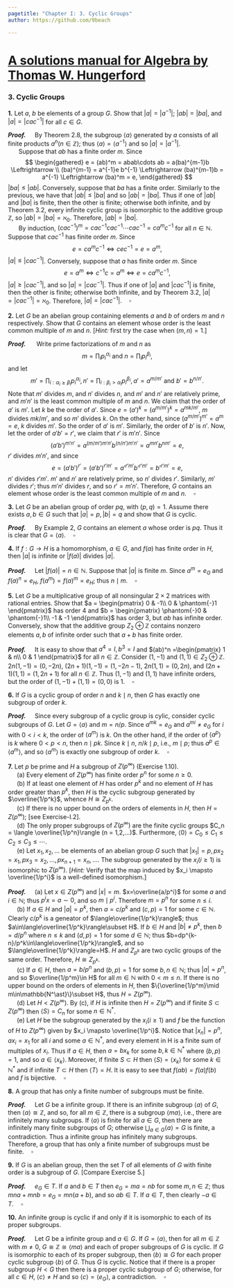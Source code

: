 ```yaml
---
pagetitle: "Chapter I: 3. Cyclic Groups"
author: https://github.com/9beach

---
```


# [A solutions manual for Algebra by Thomas W. Hungerford](README.md)
### 3. Cyclic Groups


**1\.** Let $a$, $b$ be elements of a group $G$. Show that $|a| = |a^{-1}|$;
$|ab| = |ba|$, and $|a| = |cac^{-1}|$ for all $c\in G$.

**_Proof._**&nbsp;$\quad$By Theorem 2.8, the subgroup $\langle a \rangle$
generated by $a$ consists of all finite products $a^n(n \in \mathbb{Z})$;
thus $\langle a \rangle = \langle a^{-1} \rangle$ and so $|a| = |a^{-1}|$.
\
&nbsp;$\quad$
Suppose that $ab$ has a finite order $m$. Since
$$
\begin{gathered}
e = (ab)^m = abab\cdots ab = a(ba)^{m-1}b \Leftrightarrow \\
(ba)^{m-1} = a^{-1}e b^{-1} \Leftrightarrow (ba)^{m-1}b = a^{-1}
\Leftrightarrow (ba)^m = e,
\end{gathered}
$$
$|ba| \le |ab|$. Conversely, suppose that $ba$ has a finite order. Similarly
to the previous, we have that $|ab| \le |ba|$ and so $|ab| = |ba|$. Thus if
one of $|ab|$ and $|ba|$ is finite, then the other is finite; otherwise both
infinite, and by Theorem 3.2, every infinite cyclic group is isomorphic to
the additive group $\mathbb{Z}$, so $|ab| = |ba| = \aleph_0$. Therefore,
$|ab| = |ba|$.
\
&nbsp;$\quad$
By induction, $(cac^{-1})^m=cac^{-1}cac^{-1}\cdots cac^{-1}
=ca^mc^{-1}$ for all $n \in \mathbb{N}$. Suppose that $cac^{-1}$ has finite
order $m$. Since
$$
e = ca^mc^{-1} \Leftrightarrow c e c^{-1} = e = a^m,
$$
$|a| \le |cac^{-1}|$. Conversely, suppose that $a$ has finite order $m$.
Since
$$
e = a^m \Leftrightarrow c^{-1}c = a^m \Leftrightarrow e = ca^mc^{-1},
$$
$|a| \ge |cac^{-1}|$, and so $|a| = |cac^{-1}|$. Thus if one of $|a|$ and
$|cac^{-1}|$ is finite, then the other is finite; otherwise both infinite,
and by Theorem 3.2, $|a| = |cac^{-1}| = \aleph_0$. Therefore, $|a| =
|cac^{-1}|.\quad\square$


**2\.** Let $G$ be an abelian group containing elements $a$ and $b$ of orders
$m$ and $n$ respectively. Show that $G$ contains an element whose order is
the least common multiple of $m$ and $n$. [_Hint:_ first try the case when
$(m, n) = 1$.]

**_Proof._**&nbsp;$\quad$
Write prime factorizations of $m$ and $n$ as
$$
m=\prod_{i}p_i^{\alpha_i} \text{ and } n=\prod_{i} p_i^{\beta_i},
$$
and let
$$
m'=\prod_{i: \alpha_i \geq \beta_i}p_i^{\alpha_i},
n'=\prod_{i: \beta_i> \alpha_i} p_i^{\beta_i}, a'=a^{m/m'}
\text{ and } b'=b^{n/n'}.
$$
Note that $m'$ divides $m$, and $n'$ divides $n$, and $m'$ and $n'$ are
relatively prime, and $m'n'$ is the least common multiple of $m$ and $n$.
We claim that the order of $a'$ is $m'$. Let $k$ be the order of $a'$.
Since $e=(a')^k=(a^{m/m'})^k=a^{mk/m'}$, $m$ divides $mk/m'$, and so $m'$
divides $k$. On the other hand, since $(a^{m/m'})^{m'}=a^m=e$, $k$ divides
$m'$. So the order of $a'$ is $m'$. Similarly, the order of $b'$ is $n'$.
Now, let the order of $a'b' = r'$, we claim that $r'$ is $m'n'$. Since
$$
(a'b')^{m'n'} = a^{(m/m')m'n'}b^{(n/n')m'n'} = a^{mn'}b^{nm'} = e,
$$
$r'$ divides $m'n'$, and since
$$
e = (a'b')^{r'} = (a'b')^{r'm'} = a'^{r'm'}b'^{r'm'} = b'^{r'm'} = e,
$$
$n'$ divides $r'm'$. $m'$ and $n'$ are relatively prime, so $n'$
divides $r'$. Similarly, $m'$ divides $r'$; thus $m'n'$ divides $r$, and
so $r' = m'n'$. Therefore, $G$ contains an element whose order is the
least common multiple of $m$ and $n$.$\quad\square$

**3\.** Let $G$ be an abelian group of order $pq$, with $(p,q) = 1$. Assume
there exists $a, b \in G$ such that $|a| = p, |b| = q$ and show that $G$ is
cyclic.

**_Proof._**&nbsp;$\quad$By Example 2, $G$ contains an element $a$ whose order
is $pq$. Thus it is clear that $G=\langle a \rangle$.$\quad\square$

**4\.** If $f : G \to H$ is a homomorphism, $a \in G$, and $f(a)$ has finite
order in $H$, then $|a|$ is infinite or $|f(a)|$ divides $|a|$.

**_Proof._**&nbsp;$\quad$Let $|f(a)|=n\in\mathbb{N}$. Suppose that $|a|$ is
finite $m$. Since $a^m=e_G$ and $f(a)^n=e_H$, $f(a^m)=f(a)^m=e_H$; thus
$n\mid m$.$\quad\square$

**5\.** Let $G$ be a multiplicative group of all nonsingular $2\times 2$
matrices with rational entries. Show that $a =
\begin{pmatrix}
 0 & -1\\
 0 & \phantom{-}1
\end{pmatrix}$
has order $4$ and $b =
\begin{pmatrix}
 \phantom{-}0 & \phantom{-}1\\
 -1 & -1
\end{pmatrix}$
has order $3$, but $ab$ has infinite order. Conversely, show that the
additive group $Z_2 \oplus \mathbb{Z}$ contains nonzero elements $a, b$ of
infinite order such that $a + b$ has finite order.

**_Proof._**&nbsp;$\quad$It is easy to show that $a^4=I, b^3=I$ and $(ab)^n
=\begin{pmatrix}
 1 & n\\
 0 & 1
\end{pmatrix}$ for all $n\in\mathbb{Z}$.
Consider $(1,-1)$ and $(1,1)\in Z_2 \oplus \mathbb{Z}$.
$2n(1,-1)=(0, -2n)$, $(2n+1)(1,-1)=(1, -2n-1),$
$2n(1,1)=(0, 2n)$, and $(2n+1)(1,1)=(1, 2n+1)$ for all $n\in\mathbb{Z}$.
Thus $(1,-1)$ and $(1,1)$
have infinite orders, but the order of $(1,-1)+(1,1)=(0,0)$ is
1.$\quad\square$

**6\.** If $G$ is a cyclic group of order $n$ and $k\mid n$, then $G$ has
exactly one subgroup of order $k$.

**_Proof._**&nbsp;$\quad$Since every subgroup of a cyclic group is cylic,
consider cyclic subgroups of $G$. Let $G=\langle a\rangle$ and $m=n/p$.
Since $a^{mk}=e_G$ and $a^{mi}\neq e_G$ for $i$ with $0<i<k$, the order of
$\langle a^m\rangle$ is $k$. On the other hand, if the order of $\langle
a^p\rangle$ is $k$ where $0<p<n$, then $n\mid pk$. Since $k\mid n$, $n/k\mid
p$, i.e., $m\mid p$; thus
$a^p\in \langle a^m\rangle$, and so $\langle a^m\rangle$ is exactly one
subgroup of order $k$.$\quad\square$

**7\.** Let $p$ be prime and $H$ a subgroup of $Z(p^\infty )$ (Exercise 1.10).
\
&nbsp;$\quad$(a) Every element of $Z(p^\infty )$ has finite order $p^n$ for
some $n \ge 0$.
\
&nbsp;$\quad$(b) If at least one element of $H$ has order $p^k$ and no
element of $H$ has order greater than $p^k$, then $H$ is the cyclic
subgroup generated by $\overline{1/p^k}$, whence $H \cong Z_{p^k}$.
\
&nbsp;$\quad$(c\) If there is no upper bound on the orders of elements in
$H$, then $H = Z(p^\infty )$; [see Exercise-I.2].
\
&nbsp;$\quad$(d) The only proper subgroups of $Z(p^\infty )$ are the finite
cyclic groups $C_n = \langle \overline{1/p^n}\rangle (n = 1,2,...)$.
Furthermore, $\langle 0\rangle = C_0 \le C_1 \le C_2 \le C_3 \le\cdots$.
\
&nbsp;$\quad$(e) Let $x_1,x_2,...$ be elements of an abelian group $G$
such that $|x_1| = p, px_2 = x_1, px_3 = x_2,...,px_{n+1} = x_n,....$ The
subgroup generated by the $x_i(i \ge 1)$ is isomorphic to $Z(p^\infty )$.
[_Hint:_ Verify that the map induced by $x_i \mapsto \overline{1/p^i}$ is a
well-defined isomorphism.]

**_Proof._**&nbsp;$\quad$(a) Let $x \in Z(p^\infty)$ and $|x|=m$.
$x=\overline{a/p^i}$ for some $a$ and $i\in\mathbb{N}$; thus $p^ix=a\sim 0$,
and so $m\mid p^i$. Therefore $m=p^n$ for some $n\le i$.
\
&nbsp;$\quad$(b) If $a\in H$ and $|a|=p^k$, then $a=c/p^k$ and $(c,p)=1$
for some $c\in\mathbb{N}$.
Clearly $c/p^k$ is a geneator of $\langle\overline{1/p^k}\rangle$; thus
$a\in\langle\overline{1/p^k}\rangle\subset H$.
If $b\in H$ and $|b|\neq p^k$, then $b=d/p^n$
where $n\le k$ and $(d,p)=1$ for some $d\in\mathbb{N}$;
thus $b=dp^{k-n}/p^k\in\langle\overline{1/p^k}\rangle$, and so
$\langle\overline{1/p^k}\rangle=H$. $H$ and $Z_{p^k}$ are two cyclic groups
of the same order. Therefore, $H \cong Z_{p^k}$.
\
&nbsp;$\quad$(c) If $a\in H$, then $a=b/p^n$ and $(b,p)=1$
for some $b,n\in\mathbb{N}$; thus $|a|=p^n$, and so $\overline{1/p^m}\in
H$ for all $m\in\mathbb{N}$ with $0<m\le n$.
If there is no upper bound on the orders of elements in $H$, then
$\{\overline{1/p^m}\mid m\in\mathbb{N^\ast}\}\subset H$, thus $H=Z(p^\infty)$.
\
&nbsp;$\quad$(d) Let $H<Z(p^\infty)$. By (c), if $H$ is infinite then
$H=Z(p^\infty)$ and if finite $S\subset Z(p^\infty)$ then $\langle
S\rangle = C_n$  for some $n\in\mathbb{N^\ast}$.
\
&nbsp;$\quad$(e) Let $H$ be the subgroup generated by the $x_i(i \ge 1)$ and
$f$ be the function of $H$ to $Z(p^\infty)$ given by $x_i \mapsto
\overline{1/p^i}$. Notice that $|x_n|=p^n$, $ax_i=x_1$ for all $i$ and some
$a\in\mathbb{N}^\ast$, and every element in H is a finite sum of multiples of
$x_i$. Thus if $a\in H$, then $a=bx_k$ for some $b,
k\in\mathbb{N}^\ast$ where $(b,p)=1$, and so $a\in\langle x_k\rangle$.
Moreover, if finite $S\subset H$ then $\langle S\rangle=\langle x_k\rangle$
for some $k\in\mathbb{N}^\ast$ and if infinite $T\subset H$ then
$\langle T\rangle=H$. It is easy to see that $f(ab)=f(a)f(b)$ and $f$ is
bijective.$\quad\square$

**8\.** A group that has only a finite number of subgroups must be finite.

**_Proof._**&nbsp;$\quad$Let $G$ be a infinite group.
If there is an infinite subgroup $\langle a \rangle$ of $G$,
then $\langle a \rangle\cong\mathbb{Z}$, and so, for all $m\in\mathbb{Z}$,
there is a subgroup $\langle ma \rangle$, i.e., there are infinitely
many subgroups. If $\langle a \rangle$ is finite for all $a\in G$,
then there are infinitely many finite subgroups of $G$; otherwise
$\bigcup_{a\in G}\langle a\rangle=G$ is finite, a contradiction.
Thus a infinite group has infinitely many subgroups. Therefore, a group that
has only a finite number of subgroups must be finite.$\quad\square$

**9\.** If $G$ is an abelian group, then the set $T$ of all elements of $G$
with finite order is a subgroup of $G$. [Compare Exercise 5.]

**_Proof._**&nbsp;$\quad$$e_G\in T$. If $a$ and $b\in T$ then
$e_G=ma=nb$ for some $m,n\in \mathbb{Z}$; thus
$mna+mnb=e_G=mn(a+b)$, and so $ab\in T$. If $a\in T$, then clearly
$-a\in T$.$\quad\square$

**10\.** An infinite group is cyclic if and only if it is isomorphic to each
of its proper subgroups.

**_Proof._**&nbsp;$\quad$Let $G$ be a infinite group and $a\in G$. If
$G=\langle a\rangle$, then for all $m\in\mathbb{Z}$ with $m\neq 0$,
$G\cong\mathbb{Z}\cong\langle ma\rangle$ and
each of proper subgroups of $G$ is cyclic. If $G$ is isomorphic to each of
its proper subgroup, then $\langle b\rangle\cong G$ for each proper cyclic
subgroup $\langle b\rangle$ of $G$. Thus $G$ is cyclic. Notice that if there
is a proper subgroup $H<G$ then there is a proper cyclic subgroup of $G$;
otherwise, for all $c\in H$, $\langle c\rangle\neq H$ and so
$\langle c\rangle=\langle e_G \rangle$, a contradiction.$\quad\square$
